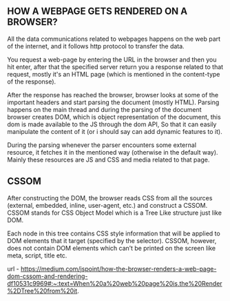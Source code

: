 ## HOW A WEBPAGE GETS RENDERED ON A BROWSER?

All the data communications related to webpages happens on the web part of the internet, and it follows http protocol to transfer the data.

You request a web-page by entering the URL in the browser and then you hit enter, after that the specified server return you a response related to that request, mostly it's an HTML page (which is mentioned in the content-type of the response).

After the response has reached the browser, browser looks at some of the important headers and start parsing the document (mostly HTML). Parsing happens on the main thread and during the parsing of the document browser creates DOM, which is object representation of the document, this dom is made available to the JS through the dom API, So that it can easily manipulate the content of it (or i should say can add dynamic features to it).

During the parsing whenever the parser encounters some external resource, it fetches it in the mentioned way (otherwise in the default way). Mainly these resources are JS and CSS and media related to that page.

## CSSOM

After constructing the DOM, the browser reads CSS from all the sources (external, embedded, inline, user-agent, etc.) and construct a CSSOM. CSSOM stands for CSS Object Model which is a Tree Like structure just like DOM.

Each node in this tree contains CSS style information that will be applied to DOM elements that it target (specified by the selector). CSSOM, however, does not contain DOM elements which can’t be printed on the screen like meta, script, title etc.

url - https://medium.com/jspoint/how-the-browser-renders-a-web-page-dom-cssom-and-rendering-df10531c9969#:~:text=When%20a%20web%20page%20is,the%20Render%2DTree%20from%20it.
